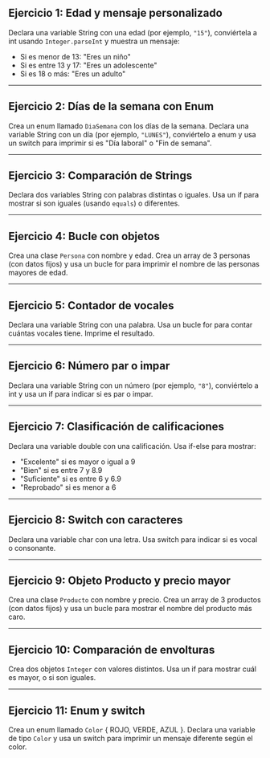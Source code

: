 ## Ejercicio 1: Edad y mensaje personalizado

Declara una variable String con una edad (por ejemplo, `"15"`), conviértela a int usando `Integer.parseInt` y muestra un mensaje:

- Si es menor de 13: "Eres un niño"
- Si es entre 13 y 17: "Eres un adolescente"
- Si es 18 o más: "Eres un adulto"

---

## Ejercicio 2: Días de la semana con Enum

Crea un enum llamado `DiaSemana` con los días de la semana. Declara una variable String con un día (por ejemplo, `"LUNES"`), conviértelo a enum y usa un switch para imprimir si es "Día laboral" o "Fin de semana".

---

## Ejercicio 3: Comparación de Strings

Declara dos variables String con palabras distintas o iguales. Usa un if para mostrar si son iguales (usando `equals`) o diferentes.

---

## Ejercicio 4: Bucle con objetos

Crea una clase `Persona` con nombre y edad. Crea un array de 3 personas (con datos fijos) y usa un bucle for para imprimir el nombre de las personas mayores de edad.

---

## Ejercicio 5: Contador de vocales

Declara una variable String con una palabra. Usa un bucle for para contar cuántas vocales tiene. Imprime el resultado.

---

## Ejercicio 6: Número par o impar

Declara una variable String con un número (por ejemplo, `"8"`), conviértelo a int y usa un if para indicar si es par o impar.

---

## Ejercicio 7: Clasificación de calificaciones

Declara una variable double con una calificación. Usa if-else para mostrar:

- "Excelente" si es mayor o igual a 9
- "Bien" si es entre 7 y 8.9
- "Suficiente" si es entre 6 y 6.9
- "Reprobado" si es menor a 6

---

## Ejercicio 8: Switch con caracteres

Declara una variable char con una letra. Usa switch para indicar si es vocal o consonante.

---

## Ejercicio 9: Objeto Producto y precio mayor

Crea una clase `Producto` con nombre y precio. Crea un array de 3 productos (con datos fijos) y usa un bucle para mostrar el nombre del producto más caro.

---

## Ejercicio 10: Comparación de envolturas

Crea dos objetos `Integer` con valores distintos. Usa un if para mostrar cuál es mayor, o si son iguales.

---

## Ejercicio 11: Enum y switch

Crea un enum llamado `Color` { ROJO, VERDE, AZUL }. Declara una variable de tipo `Color` y usa un switch para imprimir un mensaje diferente según el color.
